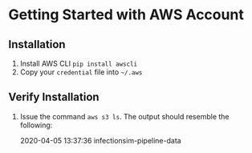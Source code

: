 # Getting Started with AWS Account

## Installation

1. Install AWS CLI
    `pip install awscli`
2. Copy your `credential` file into `~/.aws`

## Verify Installation

1. Issue the command `aws s3 ls`. The output should resemble the following:

     2020-04-05 13:37:36 infectionsim-pipeline-data
